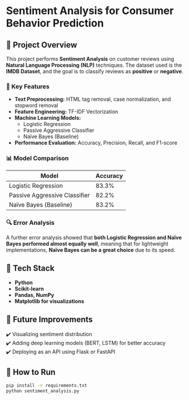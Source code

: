 # Sentiment Analysis for Consumer Behavior Prediction

## 📌 Project Overview  
This project performs **Sentiment Analysis** on customer reviews using **Natural Language Processing (NLP)** techniques. The dataset used is the **IMDB Dataset**, and the goal is to classify reviews as **positive** or **negative**.  

### 🚀 Key Features  
- **Text Preprocessing:** HTML tag removal, case normalization, and stopword removal  
- **Feature Engineering:** TF-IDF Vectorization  
- **Machine Learning Models:**
  - Logistic Regression
  - Passive Aggressive Classifier
  - Naïve Bayes (Baseline)  
- **Performance Evaluation:** Accuracy, Precision, Recall, and F1-score  

### 📊 Model Comparison  
| Model                           | Accuracy |
|--------------------------------|----------|
| Logistic Regression            | 83.3%    |
| Passive Aggressive Classifier  | 82.2%    |
| Naïve Bayes (Baseline)         | 83.2%    |

### 🔍 Error Analysis  
A further error analysis showed that **both Logistic Regression and Naïve Bayes performed almost equally well**, meaning that for lightweight implementations, **Naïve Bayes can be a great choice** due to its speed.  

## 🔧 Tech Stack  
- **Python**  
- **Scikit-learn**  
- **Pandas, NumPy**  
- **Matplotlib for visualizations**  

## 📂 Future Improvements  
✔️ Visualizing sentiment distribution  
✔️ Adding deep learning models (BERT, LSTM) for better accuracy  
✔️ Deploying as an API using Flask or FastAPI  

## 🚀 How to Run  
```bash
pip install -r requirements.txt
python sentiment_analysis.py
